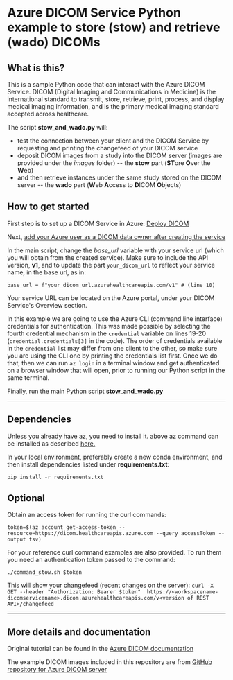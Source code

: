 # Azure DICOM Service Python example to store (stow) and retrieve (wado) DICOMs

## What is this?
This is a sample Python code that can interact with the Azure DICOM Service. DICOM (Digital Imaging and Communications in Medicine) is the international standard to transmit, store, retrieve, print, process, and display medical imaging information, and is the primary medical imaging standard accepted across healthcare.

The script **stow_and_wado.py** will:
- test the connection between your client and the DICOM Service by requesting and printing the changefeed of your DICOM service
- deposit DICOM images from a study into the DICOM server (images are provided under the *images* folder) -- the **stow** part (**ST**ore **O**ver the **W**eb)
- and then retrieve instances under the same study stored on the DICOM server -- the **wado** part (**W**eb **A**ccess to **D**ICOM **O**bjects)

## How to get started

First step is to set up a DICOM Service in Azure: [Deploy DICOM](https://learn.microsoft.com/en-us/azure/healthcare-apis/dicom/deploy-dicom-services-in-azure)

Next, [add your Azure user as a DICOM data owner after creating the service](https://learn.microsoft.com/en-us/azure/healthcare-apis/configure-azure-rbac#assign-roles-for-the-dicom-service)

In the main script, change the *base_url* variable with your service url (which you will obtain from the created service). 
Make sure to include the API version, **v1**, and to update the part `your_dicom_url` to reflect your service name, in the base url, as in:

`base_url = f"your_dicom_url.azurehealthcareapis.com/v1" # (line 10)` 

Your service URL can be located on the Azure portal, under your DICOM Service's Overview section.

In this example we are going to use the Azure CLI (command line interface) credentials for authentication. This was made possible by selecting the fourth credential mechanism in the `credential` variable on lines 19-20 (`credential.credentials[3]` in the code). The order of credentials available in the `credential` list may differ from one client to the other, so make sure you are using the CLI one by printing the credentials list first. Once we do that, then we can run `az login` in a terminal window and get authenticated on a browser window that will open, prior to running our Python script in the same terminal.

Finally, run the main Python script **stow_and_wado.py**

---
## Dependencies

Unless you already have az, you need to install it. above az command can be installed as described [here.](https://learn.microsoft.com/en-us/cli/azure/install-azure-cli-linux?pivots=apt)

In your local environment, preferably create a new conda environment, and then install dependencies listed under **requirements.txt**:

`pip install -r requirements.txt` 

## Optional 

Obtain an access token for running the curl commands:

`token=$(az account get-access-token --resource=https://dicom.healthcareapis.azure.com --query accessToken --output tsv)`

For your reference curl command examples are also provided. To run them you need an authentication token passed to the command:

`./command_stow.sh $token`

This will show your changefeed (recent changes on the server):
`curl -X GET --header "Authorization: Bearer $token"  https://<workspacename-dicomservicename>.dicom.azurehealthcareapis.com/v<version of REST API>/changefeed`


---
## More details and documentation
Original tutorial can be found in the [Azure DICOM documentation](https://learn.microsoft.com/en-us/azure/healthcare-apis/dicom/dicomweb-standard-apis-python)

The example DICOM images included in this repository are from [GitHub repository for Azure DICOM server](https://github.com/microsoft/dicom-server/tree/main/docs/dcms)
